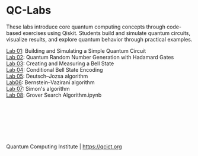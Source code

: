 # QC-Labs
These labs introduce core quantum computing concepts through code-based exercises using Qiskit. Students build and simulate quantum circuits, visualize results, and explore quantum behavior through practical examples.

[Lab 01](Lab%2001%20-%20quantum%20circuit.ipynb): Building and Simulating a Simple Quantum Circuit<br>
[Lab 02](Lab%2002%20-%20QRNG.ipynb): Quantum Random Number Generation with Hadamard Gates<br>
[Lab 03](Lab%2003%20-%20Bell%20state.ipynb): Creating and Measuring a Bell State<br>
[Lab 04](Lab%2004%20-%20Conditional%20Bell%20State%20Encoding.ipynb): Conditional Bell State Encoding<br>
[Lab 05](Lab%2005%20-%20Deutsch–Jozsa%20algorithm.ipynb): Deutsch–Jozsa algorithm<br>
[Lab06](Lab06%20-%20Bernstein–Vazirani%20algorithm.ipynb): Bernstein–Vazirani algorithm<br>
[Lab 07](Lab%2007%20-%20Simons%20algorithm.ipynb): Simon's algorithm<br>
[Lab 08](Lab%2008%20-%20Grover%20Search%20Algorithm.ipynb): Grover Search Algorithm.ipynb<br>

<br><br><br>
---
Quantum Computing Institute | https://qcict.org
